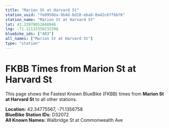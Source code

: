 ```yaml
---
title: "Marion St at Harvard St"
station_uuid: "fe0950ba-9b4d-bd18-eba8-0a42c67f6b76"
station_name: "Marion St at Harvard St"
lat: 42.33978052668946
lng: -71.12133350232398
bluebike_ids: ["403"]
all_names: ["Marion St at Harvard St"]
type: "station"
---
```


# FKBB Times from Marion St at Harvard St

This page shows the Fastest Known BlueBike (FKBB) times from **Marion St at Harvard St** to all other stations.

**Location:** 42.34775567, -71.1356758  
**BlueBike Station IDs:** D32072  
**All Known Names:** Walbridge St at Commonwealth Ave

